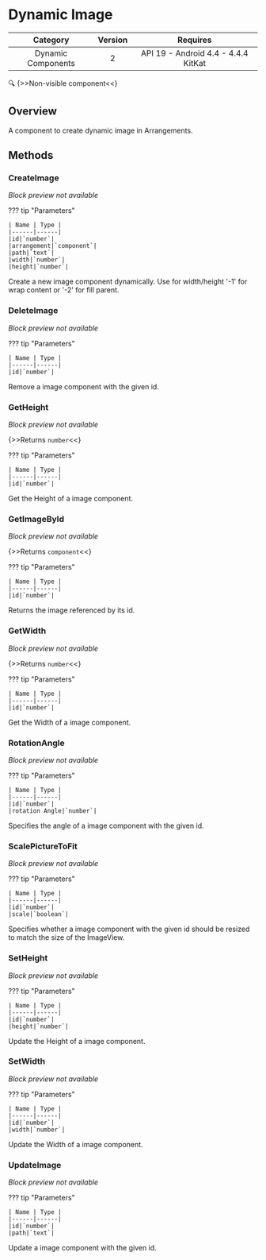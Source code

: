 # Dynamic Image

| Category | Version | Requires |
|:--------:|:-------:|:--------:|
|Dynamic Components|2|API 19 - Android 4.4 - 4.4.4 KitKat|

:mag: {>>Non-visible component<<}

## Overview

A component to create dynamic image in Arrangements.

## Methods

### CreateImage

_Block preview not available_

??? tip "Parameters"

    | Name | Type |
    |------|------|
    |id|`number`|
    |arrangement|`component`|
    |path|`text`|
    |width|`number`|
    |height|`number`|


Create a new image component dynamically. Use for width/height '-1' for wrap content or '-2' for fill parent.

### DeleteImage

_Block preview not available_

??? tip "Parameters"

    | Name | Type |
    |------|------|
    |id|`number`|


Remove a image component with the given id.

### GetHeight

_Block preview not available_

{>>Returns `number`<<}

??? tip "Parameters"

    | Name | Type |
    |------|------|
    |id|`number`|


Get the Height of a image component.

### GetImageById

_Block preview not available_

{>>Returns `component`<<}

??? tip "Parameters"

    | Name | Type |
    |------|------|
    |id|`number`|


Returns the image referenced by its id.

### GetWidth

_Block preview not available_

{>>Returns `number`<<}

??? tip "Parameters"

    | Name | Type |
    |------|------|
    |id|`number`|


Get the Width of a image component.

### RotationAngle

_Block preview not available_

??? tip "Parameters"

    | Name | Type |
    |------|------|
    |id|`number`|
    |rotation Angle|`number`|


Specifies the angle of a image component with the given id.

### ScalePictureToFit

_Block preview not available_

??? tip "Parameters"

    | Name | Type |
    |------|------|
    |id|`number`|
    |scale|`boolean`|


Specifies whether a image component with the given id should be resized to match the size of the ImageView.

### SetHeight

_Block preview not available_

??? tip "Parameters"

    | Name | Type |
    |------|------|
    |id|`number`|
    |height|`number`|


Update the Height of a image component.

### SetWidth

_Block preview not available_

??? tip "Parameters"

    | Name | Type |
    |------|------|
    |id|`number`|
    |width|`number`|


Update the Width of a image component.

### UpdateImage

_Block preview not available_

??? tip "Parameters"

    | Name | Type |
    |------|------|
    |id|`number`|
    |path|`text`|


Update a image component with the given id.